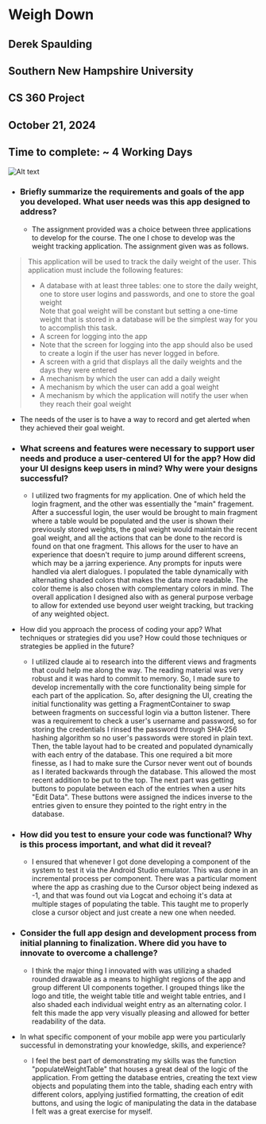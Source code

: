 # Weigh Down
## Derek Spaulding
## Southern New Hampshire University
## CS 360 Project
## October 21, 2024
## Time to complete: ~ 4 Working Days


![Alt text](https://i.imgur.com/86HYIvA.png)

- ### Briefly summarize the requirements and goals of the app you developed. What user needs was this app designed to address?
  - The assignment provided was a choice between three applications to develop for the course. The one I chose to develop was the weight tracking application. The assignment given was as follows.
>  This application will be used to track the daily weight of the user. This application must include the following features:  
>  - A database with at least three tables: one to store the daily weight, one to store user logins and passwords, and one to store the goal weight  
>  Note that goal weight will be constant but setting a one-time weight that is stored in a database will be the simplest way for you to accomplish this task.  
>  - A screen for logging into the app  
>  - Note that the screen for logging into the app should also be used to create a login if the user has never logged in before.  
>  - A screen with a grid that displays all the daily weights and the days they were entered  
>  - A mechanism by which the user can add a daily weight  
>  - A mechanism by which the user can add a goal weight  
>  - A mechanism by which the application will notify the user when they reach their goal weight  


  - The needs of the user is to have a way to record and get alerted when they achieved their goal weight.


- ### What screens and features were necessary to support user needs and produce a user-centered UI for the app? How did your UI designs keep users in mind? Why were your designs successful?
  - I utilized two fragments for my application. One of which held the login fragment, and the other was essentially the "main" fragement. After a successful login, the user would be brought to main fragment where a table would be populated and the user is shown their previously stored weights, the goal weight would maintain the recent goal weight, and all the actions that can be done to the record is found on that one fragment. This allows for the user to have an experience that doesn't require to jump around different screens, which may be a jarring experience. Any prompts for inputs were handled via alert dialogues. I populated the table dynamically with alternating shaded colors that makes the data more readable. The color theme is also chosen with complementary colors in mind. The overall application I designed also with as general purpose verbage to allow for extended use beyond user weight tracking, but tracking of any weighted object.
 

- How did you approach the process of coding your app? What techniques or strategies did you use? How could those techniques or strategies be applied in the future?
  - I utilized claude ai to research into the different views and fragments that could help me along the way. The reading material was very robust and it was hard to commit to memory. So, I made sure to develop incrementally with the core functionality being simple for each part of the application. So, after designing the UI, creating the initial functionality was getting a FragmentContainer to swap between fragments on successful login via a button listener. There was a requirement to check a user's username and password, so for storing the credentials I rinsed the password through SHA-256 hashing algorithm so no user's passwords were stored in plain text. Then, the table layout had to be created and populated dynamically with each entry of the database. This one required a bit more finesse, as I had to make sure the Cursor never went out of bounds as I iterated backwards through the database. This allowed the most recent addition to be put to the top. The next part was getting buttons to populate between each of the entries when a user hits "Edit Data". These buttons were assigned the indices inverse to the entries given to ensure they pointed to the right entry in the database.


- ### How did you test to ensure your code was functional? Why is this process important, and what did it reveal?
  - I ensured that whenever I got done developing a component of the system to test it via the Android Studio emulator. This was done in an incremental process per component. There was a particular moment where the app as crashing due to the Cursor object being indexed as -1, and that was found out via Logcat and echoing it's data at multiple stages of populating the table. This taught me to properly close a cursor object and just create a new one when needed.


- ### Consider the full app design and development process from initial planning to finalization. Where did you have to innovate to overcome a challenge?
  - I think the major thing I innovated with was utilizing a shaded rounded drawable as a means to highlight regions of the app and group different UI components together. I grouped things like the logo and title, the weight table title and weight table entries, and I also shaded each individual weight entry as an alternating color. I felt this made the app very visually pleasing and allowed for better readability of the data.
 

- In what specific component of your mobile app were you particularly successful in demonstrating your knowledge, skills, and experience?
  - I feel the best part of demonstrating my skills was the function "populateWeightTable" that houses a great deal of the logic of the application. From getting the database entries, creating the text view objects and populating them into the table, shading each entry with different colors, applying justified formatting, the creation of edit buttons, and using the logic of manipulating the data in the database I felt was a great exercise for myself.
